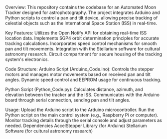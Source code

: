 Overview:
This repository contains the codebase for an Automated Moon Tracker designed for astrophotography. The project integrates Arduino and Python scripts to control a pan and tilt device, allowing precise tracking of celestial objects such as the International Space Station (ISS) in real-time.

Key Features:
Utilizes the Open Notify API for obtaining real-time ISS location data.
Implements SGP4 orbit determination principles for accurate tracking calculations.
Incorporates speed control mechanisms for smooth pan and tilt movements.
Integration with the Stellarium software for cultural astronomy research.
Circuit compartment for secure housing of the tracking system's electronics.

Code Structure:
Arduino Script (Arduino_Code.ino): Controls the stepper motors and manages motor movements based on received pan and tilt angles. Dynamic speed control and EEPROM usage for continuous tracking.

Python Script (Python_Code.py): Calculates distance, azimuth, and elevation between the tracker and the ISS. Communicates with the Arduino board through serial connection, sending pan and tilt angles.

Usage:
Upload the Arduino script to the Arduino microcontroller.
Run the Python script on the main control system (e.g., Raspberry Pi or computer).
Monitor tracking details through the serial console and adjust parameters as needed.
Dependencies
AccelStepper Library (for Arduino)
Stellarium Software (for cultural astronomy research)
